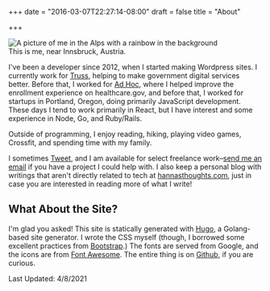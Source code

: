 +++
date = "2016-03-07T22:27:14-08:00"
draft = false
title = "About"

+++

<div class="pull-right inline-image">
  <img class="img-responsive" alt="A picture of me in the Alps with a rainbow in the background" src="/img/about-me-1.jpg" />
  <div class="caption-container">
    <div class="inline-image-caption">This is me, near Innsbruck, Austria.</div>
  </div>
</div>

I've been a developer since 2012, when I started making Wordpress sites. I currently work for [Truss](https://truss.works/), helping to make government digital services better. Before that, I worked for [Ad Hoc](https://adhocteam.us/), where I helped improve the enrollment experience on healthcare.gov, and before that, I worked for startups in Portland, Oregon, doing primarily JavaScript development. These days I tend to work primarily in React, but I have interest and some experience in Node, Go, and Ruby/Rails.

Outside of programming, I enjoy reading, hiking, playing video games, Crossfit, and spending time with my family.

I sometimes [Tweet](https://twitter.com/lieblhan), and I am available for select freelance work–[send me an email](mailto:hanna.liebl@gmail.com?subject=Hello!) if you have a project I could help with. I also keep a personal blog with writings that aren't directly related to tech at [hannasthoughts.com](https://www.hannasthoughts.com/), just in case you are interested in reading more of what I write!

## What About the Site?

I'm glad you asked! This site is statically generated with [Hugo](https://gohugo.io/), a Golang-based site generator. I wrote the CSS myself (though, I borrowed some excellent practices from [Bootstrap](http://getbootstrap.com).) The fonts are served from Google, and the icons are from [Font Awesome](https://fortawesome.github.io/Font-Awesome/). The entire thing is on [Github](https://github.com/hannaliebl/hannaliebl.com), if you are curious.

<p class="small">Last Updated: 4/8/2021</p>
